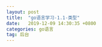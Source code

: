 ```yaml
---
layout: post
title:  "go语言学习-1.1-类型"  
date:   2019-12-09 14:30:35 +0800  
categories: go语言  
tag: 后台
---
```


